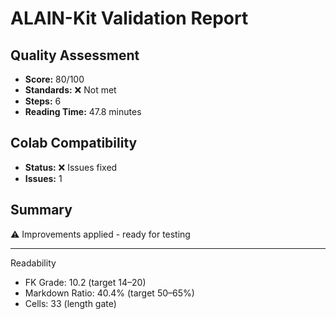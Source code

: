 # ALAIN-Kit Validation Report

## Quality Assessment
- **Score:** 80/100
- **Standards:** ❌ Not met
- **Steps:** 6
- **Reading Time:** 47.8 minutes

## Colab Compatibility
- **Status:** ❌ Issues fixed
- **Issues:** 1

## Summary
⚠️ Improvements applied - ready for testing

---
Readability
- FK Grade: 10.2 (target 14–20)
- Markdown Ratio: 40.4% (target 50–65%)
- Cells: 33 (length gate)
